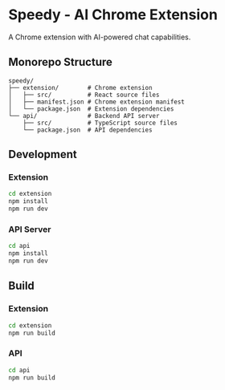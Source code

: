 # Speedy - AI Chrome Extension

A Chrome extension with AI-powered chat capabilities.

## Monorepo Structure

```
speedy/
├── extension/        # Chrome extension
│   ├── src/          # React source files
│   ├── manifest.json # Chrome extension manifest
│   └── package.json  # Extension dependencies
└── api/              # Backend API server
    ├── src/          # TypeScript source files
    └── package.json  # API dependencies
```

## Development

### Extension
```bash
cd extension
npm install
npm run dev
```

### API Server
```bash
cd api
npm install
npm run dev
```

## Build

### Extension
```bash
cd extension
npm run build
```

### API
```bash
cd api
npm run build
```
